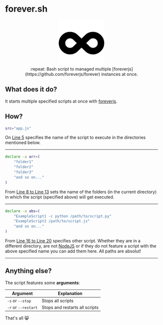 # forever.sh

<p align="center">
<img height="150" width="auto" src="https://raw.githubusercontent.com/NLDev/forever.sh/master/.img/forever.png" /><br>
:repeat: Bash script to managed multiple [foreverjs](https://github.com/foreverjs/forever) instances at once.
</p>

## What does it do?

It starts multiple specified scripts at once with [foreverjs](https://github.com/foreverjs/forever).

## How?

```bash
src="app.js"
```
On [Line 5](https://github.com/NLDev/forever.sh/blob/master/forever.sh#L5) specifies the name of the script to execute in the directories mentioned below.

<hr>

```bash
declare -a arr=(
	"folder1"
	"folder2"
	"folder3"
	"and so on..."
)
```
From [Line 8 to Line 13](https://github.com/NLDev/forever.sh/blob/master/forever.sh#L8-L13) sets the name of the folders (in the current directory) in which the script (specified above) will get executed.

<hr>

```bash
declare -a abs=(
	"ExampleScript1 -c python /path/to/script.py"
	"ExampleScript2 /path/to/script.js"
	"and so on..."
)
```
From [Line 16 to Line 20](https://github.com/NLDev/forever.sh/blob/master/forever.sh#L16-L20) specifies other script. Whether they are in a different directory, are not [NodeJS](https://nodejs.org) or if they do not feature a script with the above specified name you can add them here. All paths are absolut!

<hr>

## Anything else?

The script features some **arguments**:

| Argument | Explanation |
|----------|-------------|
| `-s` or `--stop`    | Stops all scripts              |
| `-r` or `--restart` | Stops and restarts all scripts |

That's all :smile_cat:
